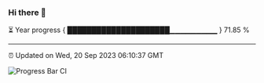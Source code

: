 ### Hi there 👋

⏳ Year progress { █████████████████████▁▁▁▁▁▁▁▁▁ } 71.85 %

---

⏰ Updated on Wed, 20 Sep 2023 06:10:37 GMT

![Progress Bar CI](https://github.com/Shyam-Makwana/GitHub-Actions-Demo/workflows/Progress%20Bar%20CI/badge.svg)
